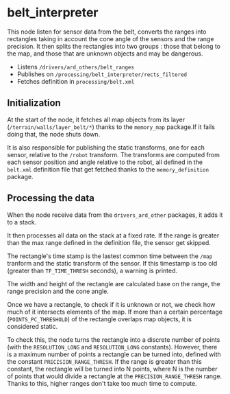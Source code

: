 # belt_interpreter

This node listen for sensor data from the belt, converts the ranges into rectangles taking in account the cone angle of the sensors and the range precision. It then splits the rectangles into two groups : those that belong to the map, and those that are unknown objects and may be dangerous.

- Listens `/drivers/ard_others/belt_ranges`
- Publishes on `/processing/belt_interpreter/rects_filtered`
- Fetches definition in `processing/belt.xml`

## Initialization

At the start of the node, it fetches all map objects from its layer (`/terrain/walls/layer_belt/*`) thanks to the `memory_map` package.If it fails doing that, the node shuts down.

It is also responsible for publishing the static transforms, one for each sensor, relative to the `/robot` transform. The transforms are computed from each sensor position and angle relative to the robot, all defined in the `belt.xml` definition file that get fetched thanks to the `memory_definition` package.

## Processing the data
When the node receive data from the `drivers_ard_other` packages, it adds it to a stack.

It then processes all data on the stack at a fixed rate.
If the range is greater than the max range defined in the definition file, the sensor get skipped.

The rectangle's time stamp is the lastest common time between the `/map` tranform and the static transform of the sensor.
If this timestamp is too old (greater than `TF_TIME_THRESH` seconds), a warning is printed.

The width and height of the rectangle are calculated base on the range, the range precision and the cone angle.

Once we have a rectangle, to check if it is unknown or not, we check how much of it intersects elements of the map. If more than a certain percentage (`POINTS_PC_THRESHOLD`) of the rectangle overlaps map objects, it is considered static.

To check this, the node turns the rectangle into a discrete number of points (with the `RESOLUTION_LONG` and `RESOLUTION_LONG` constants). However, there is a maximum number of points a rectangle can be turned into, defined with the constant `PRECISION_RANGE_THRESH`. If the range is greater than this constant, the rectangle will be turned into N points, where N is the number of points that would divide a rectangle at the `PRECISION_RANGE_THRESH` range. Thanks to this, higher ranges don't take too much time to compute.
